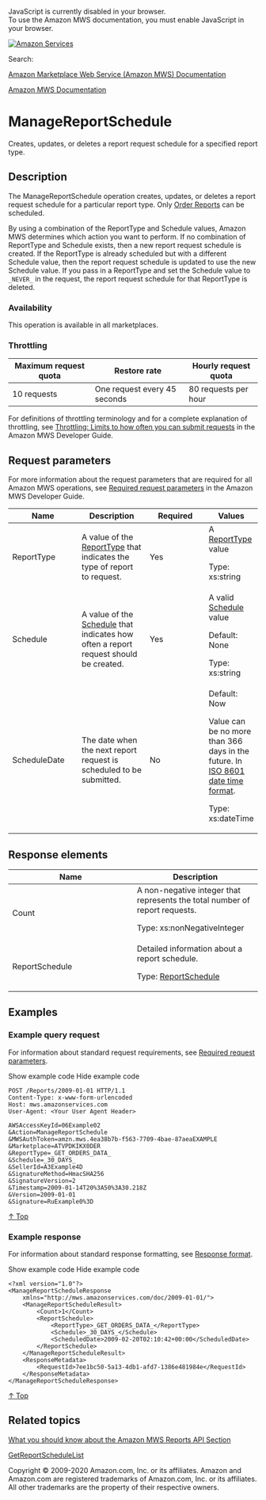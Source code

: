 <div id="MWSDX_noscript">

JavaScript is currently disabled in your browser.  
To use the Amazon MWS documentation, you must enable JavaScript in your
browser.

</div>

<div id="MWSDX_divtop">

[![Amazon
Services](https://images-na.ssl-images-amazon.com/images/G/08/mwsportal/fr_FR/amazonservices.gif "Amazon Services")](http://services.amazon.fr)

<div id="MWSDX_search">

<span id="MWSDX_searchlbl">Search:</span>

</div>

  
<span id="MWSDX_titlebar">[Amazon Marketplace Web Service (Amazon MWS)
Documentation](https://developer.amazonservices.fr/gp/mws/docs.html)</span>

</div>

<div id="MWSDX_divbottom">

<div id="MWSDX_divleft">

<div id="MWSDX_toc">

</div>

</div>

<div id="MWSDX_divright">

<div id="MWSDX_content">

<span id="MWSDX_breadcrumbs">[Amazon MWS
Documentation](https://developer.amazonservices.fr/gp/mws/docs.html)</span>

<div id="Reports_ManageReportSchedule" class="nested0">

# ManageReportSchedule

<div class="body">

<span class="ph">Creates, updates, or deletes a report request schedule
for a specified report type.</span>

</div>

<div id="Description" class="topic concept nested1">

## Description

<div class="body conbody">

The <span id="Description__ManageReportSchedule"
class="keyword apiname">ManageReportSchedule</span> operation creates,
updates, or deletes a report request schedule for a particular report
type. Only
<a href="Reports_ReportType.md#ReportTypeCategories__OrderReports" class="xref">Order Reports</a>
can be scheduled.

By using a combination of the <span
class="keyword parmname">ReportType</span> and <span
class="keyword parmname">Schedule</span> values, <span class="ph">Amazon
MWS</span> determines which action you want to perform. If no
combination of <span class="keyword parmname">ReportType</span> and
<span class="keyword parmname">Schedule</span> exists, then a new report
request schedule is created. If the <span
class="keyword parmname">ReportType</span> is already scheduled but with
a different <span class="keyword parmname">Schedule</span> value, then
the report request schedule is updated to use the new <span
class="keyword parmname">Schedule</span> value. If you pass in a <span
class="keyword apiname">ReportType</span> and set the <span
class="keyword parmname">Schedule</span> value to `_NEVER_` in the
request, the report request schedule for that <span
class="keyword apiname">ReportType</span> is deleted.

<div class="section">

### Availability

This operation is available in all marketplaces.

</div>

<div class="section">

### Throttling

<div class="p">

<div class="tablenoborder">

| Maximum request quota | Restore rate                 | Hourly request quota |
|-----------------------|------------------------------|----------------------|
| 10 requests           | One request every 45 seconds | 80 requests per hour |

</div>

<span class="ph">For definitions of throttling terminology and for a
complete explanation of throttling, see
<a href="../dev_guide/DG_Throttling.md" class="xref">Throttling: Limits to how often you can submit requests</a>
in the <span class="ph">Amazon MWS Developer Guide</span>.</span>

</div>

</div>

</div>

</div>

<div id="RequestParameters" class="topic reference nested1">

## Request parameters

<div class="body refbody">

<div class="section">

<span class="ph">For more information about the request parameters that
are required for all <span class="ph">Amazon MWS</span> operations, see
<a href="../dev_guide/DG_RequiredRequestParameters.md" class="xref">Required request parameters</a>
in the <span class="ph">Amazon MWS Developer Guide</span>.</span>

</div>

<div class="tablenoborder">

<table id="RequestParameters__RequestParametersTable" class="table" data-cellpadding="4" data-cellspacing="0" data-summary="" data-frame="border" data-border="1" data-rules="all">
<colgroup>
<col style="width: 25%" />
<col style="width: 25%" />
<col style="width: 25%" />
<col style="width: 25%" />
</colgroup>
<thead class="thead" data-align="left">
<tr class="header row">
<th id="d287458e216" class="entry" data-valign="top" width="28.57142857142857%">Name</th>
<th id="d287458e219" class="entry" data-valign="top" width="28.57142857142857%">Description</th>
<th id="d287458e222" class="entry" data-valign="top" width="14.285714285714285%">Required</th>
<th id="d287458e225" class="entry" data-valign="top" width="28.57142857142857%">Values</th>
</tr>
</thead>
<tbody class="tbody">
<tr class="odd row">
<td class="entry" data-valign="top" width="28.57142857142857%" headers="d287458e216 "><span class="keyword parmname">ReportType</span></td>
<td class="entry" data-valign="top" width="28.57142857142857%" headers="d287458e219 "><span class="ph">A value of the <a href="Reports_ReportType.md" class="xref" title="An enumeration of the types of reports that can be requested from Amazon MWS.">ReportType</a> that indicates the type of report to request.</span></td>
<td class="entry" data-valign="top" width="14.285714285714285%" headers="d287458e222 ">Yes</td>
<td class="entry" data-valign="top" width="28.57142857142857%" headers="d287458e225 ">A <a href="Reports_ReportType.md" class="xref" title="An enumeration of the types of reports that can be requested from Amazon MWS.">ReportType</a> value
<p><span class="ph">Type: xs:string</span></p></td>
</tr>
<tr class="even row">
<td class="entry" data-valign="top" width="28.57142857142857%" headers="d287458e216 "><span class="keyword parmname">Schedule</span></td>
<td class="entry" data-valign="top" width="28.57142857142857%" headers="d287458e219 ">A value of the <a href="Reports_Schedule.md" class="xref" title="An enumeration of the units of time that reports can be requested.">Schedule</a> that indicates how often a report request should be created.</td>
<td class="entry" data-valign="top" width="14.285714285714285%" headers="d287458e222 ">Yes</td>
<td class="entry" data-valign="top" width="28.57142857142857%" headers="d287458e225 ">A valid <a href="Reports_Schedule.md" class="xref" title="An enumeration of the units of time that reports can be requested.">Schedule</a> value
<p>Default: None</p>
<p><span class="ph">Type: xs:string</span></p></td>
</tr>
<tr class="odd row">
<td class="entry" data-valign="top" width="28.57142857142857%" headers="d287458e216 "><span class="keyword parmname">ScheduleDate</span></td>
<td class="entry" data-valign="top" width="28.57142857142857%" headers="d287458e219 ">The date when the next report request is scheduled to be submitted.</td>
<td class="entry" data-valign="top" width="14.285714285714285%" headers="d287458e222 ">No</td>
<td class="entry" data-valign="top" width="28.57142857142857%" headers="d287458e225 ">Default: Now
<p>Value can be no more than 366 days in the future. In <span class="ph"><a href="../dev_guide/DG_ISO8601.md" class="xref">ISO 8601 date time format</a></span>.</p>
<p><span class="ph">Type: xs:dateTime</span></p></td>
</tr>
</tbody>
</table>

</div>

</div>

</div>

<div id="ResponseElements" class="topic reference nested1">

## Response elements

<div class="body refbody">

<div class="tablenoborder">

<table id="ResponseElements__ResponseElementsTable" class="table" data-cellpadding="4" data-cellspacing="0" data-summary="" data-frame="border" data-border="1" data-rules="all">
<colgroup>
<col style="width: 50%" />
<col style="width: 50%" />
</colgroup>
<thead class="thead" data-align="left">
<tr class="header row">
<th id="d287458e368" class="entry" data-valign="top" width="50%">Name</th>
<th id="d287458e371" class="entry" data-valign="top" width="50%">Description</th>
</tr>
</thead>
<tbody class="tbody">
<tr class="odd row">
<td class="entry" data-valign="top" width="50%" headers="d287458e368 "><span class="keyword parmname">Count</span></td>
<td class="entry" data-valign="top" width="50%" headers="d287458e371 "><span class="ph">A non-negative integer that represents the total number of report requests.</span>
<p><span class="ph">Type: xs:nonNegativeInteger</span></p></td>
</tr>
<tr class="even row">
<td class="entry" data-valign="top" width="50%" headers="d287458e368 "><span class="keyword parmname">ReportSchedule</span></td>
<td class="entry" data-valign="top" width="50%" headers="d287458e371 "><span class="ph">Detailed information about a report schedule.</span>
<p>Type: <a href="Reports_Datatypes.md#ReportSchedule" class="xref" title="Detailed information about a report schedule.">ReportSchedule</a></p></td>
</tr>
</tbody>
</table>

</div>

</div>

</div>

<div id="Examples" class="topic reference nested1">

## Examples

<div class="body refbody">

<div class="section">

### Example query request

<span class="ph">For information about standard request requirements,
see
<a href="../dev_guide/DG_RequiredRequestParameters.md" class="xref">Required request parameters</a>.</span>

<span class="ph expander"> <span class="keyword parmname xshow">Show
example code</span> <span class="keyword parmname xhide">Hide example
code</span> </span>

<div class="sectiondiv content">

``` pre
POST /Reports/2009-01-01 HTTP/1.1
Content-Type: x-www-form-urlencoded
Host: mws.amazonservices.com
User-Agent: <Your User Agent Header>

AWSAccessKeyId=06Example02
&Action=ManageReportSchedule
&MWSAuthToken=amzn.mws.4ea38b7b-f563-7709-4bae-87aeaEXAMPLE
&Marketplace=ATVPDKIKX0DER
&ReportType=_GET_ORDERS_DATA_
&Schedule=_30_DAYS_
&SellerId=A3Example4D
&SignatureMethod=HmacSHA256
&SignatureVersion=2
&Timestamp=2009-01-14T20%3A50%3A30.218Z
&Version=2009-01-01
&Signature=RuExample0%3D
```

<a href="#Examples" class="xref">↑ Top</a>

</div>

</div>

<div class="section">

### Example response

<span class="ph">For information about standard response formatting, see
<a href="../dev_guide/DG_ResponseFormat.md" class="xref">Response format</a>.</span>

<span class="ph expander"> <span class="keyword parmname xshow">Show
example code</span> <span class="keyword parmname xhide">Hide example
code</span> </span>

<div class="sectiondiv content">

``` pre
<?xml version="1.0"?>
<ManageReportScheduleResponse
    xmlns="http://mws.amazonservices.com/doc/2009-01-01/">
    <ManageReportScheduleResult>
        <Count>1</Count>
        <ReportSchedule>
            <ReportType>_GET_ORDERS_DATA_</ReportType>
            <Schedule>_30_DAYS_</Schedule>
            <ScheduledDate>2009-02-20T02:10:42+00:00</ScheduledDate>
        </ReportSchedule>
    </ManageReportScheduleResult>
    <ResponseMetadata>
        <RequestId>7ee1bc50-5a13-4db1-afd7-1386e481984e</RequestId>
    </ResponseMetadata>
</ManageReportScheduleResponse>
```

<a href="#Examples" class="xref">↑ Top</a>

</div>

</div>

</div>

</div>

<div id="RelatedActions" class="topic nested1">

## Related topics

<div class="body">

<a href="../reports/Reports_Overview.md" class="xref">What you should know about the Amazon MWS Reports API Section</a>

<a href="Reports_GetReportScheduleList.md" class="xref" title="Returns a list of order report requests that are scheduled to be submitted to Amazon MWS for processing.">GetReportScheduleList</a>

</div>

</div>

</div>

<div id="MWSDX_footer">

Copyright © 2009-2020 Amazon.com, Inc. or its affiliates. Amazon and
Amazon.com are registered trademarks of Amazon.com, Inc. or its
affiliates. All other trademarks are the property of their respective
owners.

</div>

</div>

</div>

<div style="clear: both;">

</div>

</div>
